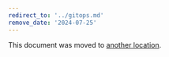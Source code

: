 ```yaml
---
redirect_to: '../gitops.md'
remove_date: '2024-07-25'
---
```


This document was moved to [another location](../gitops.md).

<!-- This redirect file can be deleted after <2024-07-25>. -->
<!-- Redirects that point to other docs in the same project expire in three months. -->
<!-- Redirects that point to docs in a different project or site (for example, link is not relative and starts with `https:`) expire in one year. -->
<!-- Before deletion, see: https://docs.gitlab.com/ee/development/documentation/redirects.html -->
